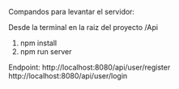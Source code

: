 Compandos para levantar el servidor:

Desde la terminal en la raiz del proyecto /Api

1. npm install
2. npm run server

Endpoint:
http://localhost:8080/api/user/register
http://localhost:8080/api/user/login
